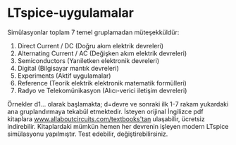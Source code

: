 # LTspice-uygulamalar
Simülasyonlar toplam 7 temel gruplamadan müteşekküldür:
1. Direct Current / DC (Doğru akım elektrik devreleri)
2. Alternating Current / AC (Değişken akım elektrik devreleri)
3. Semiconductors (Yarıiletken elektronik devreleri)
4. Digital (Bilgisayar mantık devreleri)
5. Experiments (Aktif uygulamalar)
6. Reference (Teorik elektrik elektronik matematik formülleri)
7. Radyo ve Telekomünikasyon (Alıcı-verici iletişim devreleri)

Örnekler d1... olarak başlamakta; d=devre ve sonraki ilk 1-7 rakam yukardaki ana gruplandırmaya tekabül etmektedir.
İsteyen orijinal İngilizce pdf kitaplara www.allaboutcircuits.com/textbooks'tan ulaşabilir, ücretsiz indirebilir.
Kitaplardaki mümkün hemen her devrenin işleyen modern LTspice simülasyonu yapılmıştır.
Test edebilir, değiştirebilirsiniz.
